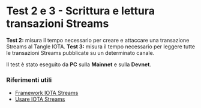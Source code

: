 # Test 2 e 3 - Scrittura e lettura transazioni Streams
<strong>Test 2:</strong> misura il tempo necessario per creare e attaccare una transazione Streams al Tangle IOTA.
<strong>Test 3:</strong> misura il tempo necessario per leggere tutte le transazioni Streams pubblicate su un determinato canale.

Il test è stato eseguito da <strong>PC</strong> sulla <strong>Mainnet</strong> e sulla <strong>Devnet</strong>.

### Riferimenti utili
- [Framework IOTA Streams](https://wiki.iota.org/streams/overview/)
- [Usare IOTA Streams](https://wiki.iota.org/streams/libraries/rust/getting_started/)